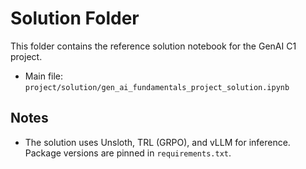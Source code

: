 # Solution Folder

This folder contains the reference solution notebook for the GenAI C1 project.

- Main file: `project/solution/gen_ai_fundamentals_project_solution.ipynb`

## Notes

- The solution uses Unsloth, TRL (GRPO), and vLLM for inference. Package versions are pinned in `requirements.txt`.

